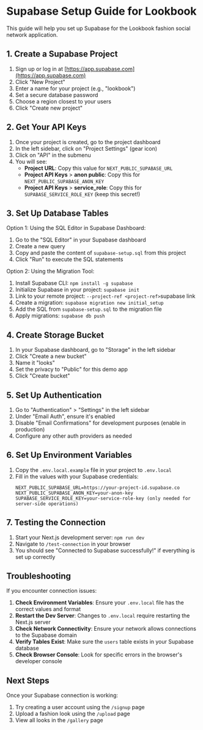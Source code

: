 # Supabase Setup Guide for Lookbook

This guide will help you set up Supabase for the Lookbook fashion social network application.

## 1. Create a Supabase Project

1. Sign up or log in at [https://app.supabase.com](https://app.supabase.com)
2. Click "New Project"
3. Enter a name for your project (e.g., "lookbook")
4. Set a secure database password
5. Choose a region closest to your users
6. Click "Create new project"

## 2. Get Your API Keys

1. Once your project is created, go to the project dashboard
2. In the left sidebar, click on "Project Settings" (gear icon)
3. Click on "API" in the submenu
4. You will see:
   - **Project URL**: Copy this value for `NEXT_PUBLIC_SUPABASE_URL`
   - **Project API Keys** > **anon public**: Copy this for `NEXT_PUBLIC_SUPABASE_ANON_KEY`
   - **Project API Keys** > **service_role**: Copy this for `SUPABASE_SERVICE_ROLE_KEY` (keep this secret!)

## 3. Set Up Database Tables

Option 1: Using the SQL Editor in Supabase Dashboard:
1. Go to the "SQL Editor" in your Supabase dashboard
2. Create a new query
3. Copy and paste the content of `supabase-setup.sql` from this project
4. Click "Run" to execute the SQL statements

Option 2: Using the Migration Tool:
1. Install Supabase CLI: `npm install -g supabase`
2. Initialize Supabase in your project: `supabase init`
3. Link to your remote project: `--project-ref <project-ref>`supabase link 
4. Create a migration: `supabase migration new initial_setup`
5. Add the SQL from `supabase-setup.sql` to the migration file
6. Apply migrations: `supabase db push`

## 4. Create Storage Bucket

1. In your Supabase dashboard, go to "Storage" in the left sidebar
2. Click "Create a new bucket"
3. Name it "looks"
4. Set the privacy to "Public" for this demo app
5. Click "Create bucket"

## 5. Set Up Authentication

1. Go to "Authentication" > "Settings" in the left sidebar
2. Under "Email Auth", ensure it's enabled
3. Disable "Email Confirmations" for development purposes (enable in production)
4. Configure any other auth providers as needed

## 6. Set Up Environment Variables

1. Copy the `.env.local.example` file in your project to `.env.local`
2. Fill in the values with your Supabase credentials:
   ```
   NEXT_PUBLIC_SUPABASE_URL=https://your-project-id.supabase.co
   NEXT_PUBLIC_SUPABASE_ANON_KEY=your-anon-key
   SUPABASE_SERVICE_ROLE_KEY=your-service-role-key (only needed for server-side operations)
   ```

## 7. Testing the Connection

1. Start your Next.js development server: `npm run dev`
2. Navigate to `/test-connection` in your browser
3. You should see "Connected to Supabase successfully!" if everything is set up correctly

## Troubleshooting

If you encounter connection issues:

1. **Check Environment Variables**: Ensure your `.env.local` file has the correct values and format
2. **Restart the Dev Server**: Changes to `.env.local` require restarting the Next.js server
3. **Check Network Connectivity**: Ensure your network allows connections to the Supabase domain
4. **Verify Tables Exist**: Make sure the `users` table exists in your Supabase database
5. **Check Browser Console**: Look for specific errors in the browser's developer console

## Next Steps

Once your Supabase connection is working:

1. Try creating a user account using the `/signup` page
2. Upload a fashion look using the `/upload` page 
3. View all looks in the `/gallery` page 